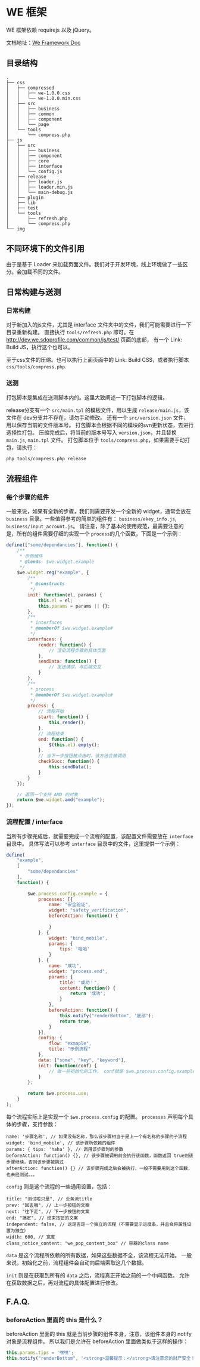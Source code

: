 # WE 框架

WE 框架依赖 requirejs 以及 jQuery。

文档地址：[We Framework Doc](http://webenergy.github.com/ "We Framework Doc")

## 目录结构

```
.
├── css
│   ├── compressed
│   │   ├── we-1.0.0.css
│   │   └── we-1.0.0.min.css
│   ├── src
│   │   ├── business
│   │   ├── common
│   │   ├── component
│   │   └── page
│   └── tools
│       └── compress.php
├── js
│   ├── src
│   │   ├── business
│   │   ├── component
│   │   ├── core
│   │   ├── interface
│   │   └── config.js
│   ├── release
│   │   ├── loader.js
│   │   ├── loader.min.js
│   │   └── main-debug.js
│   ├── plugin
│   ├── lib
│   ├── test
│   └── tools
│       ├── refresh.php
│       └── compress.php
└── img
```
## 不同环境下的文件引用

由于是基于 Loader 来加载页面文件。我们对于开发环境，线上环境做了一些区分。会加载不同的文件。


## 日常构建与送测

### 日常构建

对于新加入的js文件，尤其是 interface 文件夹中的文件，我们可能需要进行一下目录重新构建。
直接执行 `tools/refresh.php` 即可。在 <http://dev.we.sdoprofile.com/common/js/test/> 页面的底部，
有一个 Link: Build JS，执行这个也可以。

至于css文件的压缩。也可以执行上面页面中的 Link: Build CSS，或者执行脚本 `css/tools/compress.php`.

### 送测

打包脚本是集成在送测脚本内的。这里大致阐述一下打包脚本的逻辑。

release分支有一个 `src/main.tpl` 的模板文件，用以生成 `release/main.js`，该文件在 dev分支并不存在，请勿手动修改。
还有一个 `src/version.json` 文件，用以保存当前的文件版本号。
打包脚本会根据不同的模块的svn更新状态，去进行选择性打包。
压缩完成后，将当前的版本号写入 `version.json`，并且替换 `main.js`, `main.tpl` 文件。
打包脚本位于 `tools/compress.php`，如果需要手动打包，请执行：

```sh
php tools/compress.php release
```

## 流程组件

### 每个步骤的组件

一般来说，如果有全新的步骤，我们则需要开发一个全新的 widget，通常会放在 `business` 目录。一些值得参考的简单的组件有：
`business/ekey_info.js`, `business/input_account.js`。
请注意，除了基本的使用规范，最需要注意的是，所有的组件需要仔细的实现一个 `process`的几个函数，下面是一个示例：

```javascript
define(["some/dependancies"], function() {
	/**
	 * 示例组件
	 * @lends  $we.widget.example
	 */
	$we.widget.reg("example", {
		/**
		 * @constructs
		 */
		init: function(el, params) {
			this.el = el;
			this.params = params || {};
		},
		/**
		 * interfaces
		 * @memberOf $we.widget.example#
		 */
		interfaces: {
			render: function() {
				// 渲染流程步骤的具体页面
			},
			sendData: function() {
				// 发送请求，与后端交互
			}
		},
		/**
		 * process
		 * @memberOf $we.widget.example#
		 */
		process: {
			// 流程开始
			start: function() {
				this.render();
			},
			// 流程结束
			end: function() {
				$(this.el).empty();
			},
			// 当下一步按钮被点击时，该方法会被调用
			checkSucc: function() {
				this.sendData();
			}
		}
	});

	// 返回一个支持 AMD 的对象
	return $we.widget.amd("example");
});
```

### 流程配置 / interface

当所有步骤完成后，就需要完成一个流程的配置，该配置文件需要放在 `interface` 目录中。
具体写法可以参考 `interface` 目录中的文件，这里提供一个示例：

```javascript
define(
	"example",
	[
		"some/dependancies"
	], 
	function() {
		
		$we.process.config.example = {
			processes: [{
				name: "安全验证",
				widget: "safety_verification",
				beforeAction: function() {
					
				}
			}, {
				widget: "bind_mobile",
				params: {
					tips: '哈哈'
				}
			}, {
				name: "成功",
				widget: "process.end",
				params: {
					title: "成功！",
					content: function() {
						return '成功';
					}
				},
				beforeAction: function() {
					this.notify("renderBottom", '底部');
					return true;
				}
			}],
			config: {
				flow: "exmaple",
				title: "示例流程"
			},
			data: ["some", "key", "keyword"],
			init: function(conf) {
				// 做一些初始化的工作， conf就是 $we.process.config.example
			}
		};
		
		return $we.process.use;
	}
);
```

每个流程实际上是实现一个 `$we.process.config` 的配置。
`processes` 声明每个具体的步骤，支持参数：

	name: '步骤名称', // 如果没有名称，那么该步骤相当于是上一个有名称的步骤的子流程
	widget: 'bind_mobile', // 该步骤所依赖的组件
	params: { tips: 'haha' }, // 调用该步骤时的参数
	beforeAction: function() {}, // 该步骤被调用前会执行该函数，函数返回 true则该步骤继续，否则该步骤被跳过
	afterAction: function() {} // 该步骤完成之后会被执行，一般不需要用到这个函数，也未经测试。。。

`config` 则是这个流程的一些通用设置，包括：

	title: "测试啦只是", // 业务流title
	prev: "回去哦", // 上一步按钮的文案
	next: "往下走", // 下一步按钮的文案
	end: "搞定", // 结束按钮的文案
	independent: false, // 这是否是一个独立的流程（不需要显示进度条，并且会将属性设置为独立）
	width: 600, // 宽度
	class_notice_content: "we_pop_content_box" // 容器的class name

`data` 是这个流程所依赖的所有数据，如果这些数据不全，该流程无法开始。
一般来说，初始化之前，流程组件会自动向后端索取这几个数据。

`init` 则是在获取到所有的 `data` 之后，流程真正开始之前的一个中间函数。
允许在获取数据之后，再对流程的具体配置进行修改。


## F.A.Q.

### beforeAction 里面的 this 是什么？

beforeAction 里面的 this 就是当前步骤的组件本身，注意，该组件本身的 notify 对象是流程组件。
所以我们是允许在 beforeAction 里面做类似于这样的操作：

```javascript
this.params.tips = '嘿嘿';
this.notify("renderBottom", '<strong>温馨提示：</strong>请注意您的财产安全！');
```



